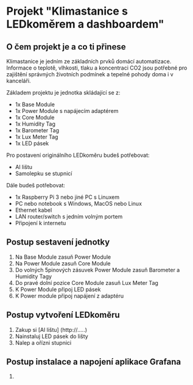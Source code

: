 # Projekt "Klimastanice s LEDkoměrem a dashboardem"

<!-- toc -->


## O čem projekt je a co ti přinese

Klimastanice je jedním ze základních prvků domácí automatizace.
Informace o teplotě, vlhkosti, tlaku a koncentraci CO2 jsou potřebné pro zajištění správných životních podmínek a tepelné pohody doma i v kanceláři.

Základem projektu je jednotka skládající se z:

* 1x Base Module
* 1x Power Module s napájecím adaptérem
* 1x Core Module
* 1x Humidity Tag
* 1x Barometer Tag
* 1x Lux Meter Tag
* 1x LED pásek 

Pro postavení originálního LEDkoměru budeš potřebovat:

* Al lištu
* Samolepku se stupnicí

Dále budeš potřebovat:

* 1x Raspberry Pi 3 nebo jiné PC s Linuxem
* PC nebo notebook s Windows, MacOS nebo Linux
* Ethernet kabel
* LAN router/switch s jedním volným portem
* Připojení k internetu

## Postup sestavení jednotky

1. Na Base Module zasuň Power Module
2. Na Power Module zasuň Core Module
3. Do volných 5pinových zásuvek Power Module zasuň Barometer a Humidity Tagy
4. Do pravé dolní pozice Core Module zasuň Lux Meter Tag
5. K Power Module připoj LED pásek
6. K Power module připoj napájení z adaptéru

## Postup vytvoření LEDkoměru

1. Zakup si [Al lištu] (http://.....)
2. Nainstaluj LED pásek do lišty
3. Nalep a ořízni stupnici 

## Postup instalace a napojení aplikace Grafana

1. 
